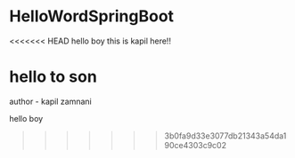 # HelloWordSpringBoot
<<<<<<< HEAD
hello boy this is kapil here!!

hello to son
=======
author - kapil zamnani

hello boy
>>>>>>> 3b0fa9d33e3077db21343a54da190ce4303c9c02
